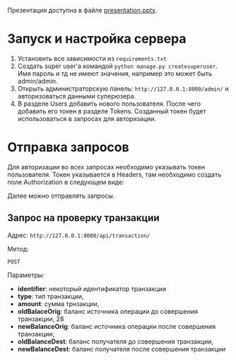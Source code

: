 Презентация доступна в файле [presentation.pptx](presentation.pptx).

# Запуск и настройка сервера

1. Установить все зависимости из `requirements.txt`
2. Создать super user'а командой `python manage.py createsuperuser`. Имя пароль и тд не имеют значения, например это может быть admin/admin.
3. Открыть администраторскую панель: `http://127.0.0.1:8000/admin/` и авторизоваться данными суперюзера.
4. В разделе Users добавить нового пользователя. После чего добавить его токен в разделе Tokens. Созданный токен будет использоваться в запросах для авторизации.

# Отправка запросов

Для авторизации во всех запросах необходимо указывать токен пользователя. Токен указывается в Headers, там необходимо создать поле Authorization в следующем виде:

Далее можно отправлять запросы.

## Запрос на проверку транзакции

Адрес:
`http://127.0.0.1:8000/api/transaction/`

Метод:

`POST`

Параметры:

- **identifier**: некоторый идентификатор транзакции
- **type**: тип транзакции,
- **amount**: сумма трнзакции,
- **oldBalaceOrig**: баланс источника операции до совершения транзакции,
28
- **newBalanceOrig**: баланс источника операции после совершения
транзакции,
- **oldBalanceDest**: баланс получателя до совершения транзакции,
- **newBalanceDest**: баланс получателя после совершения транзакции
